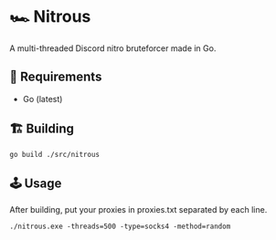 # 🏎️ Nitrous
A multi-threaded Discord nitro bruteforcer made in Go. 
## 🧳 Requirements
* Go (latest)

## 🏗️ Building
```
go build ./src/nitrous
```

## 🕹️ Usage
After building, put your proxies in proxies.txt separated by each line.
```
./nitrous.exe -threads=500 -type=socks4 -method=random
```
